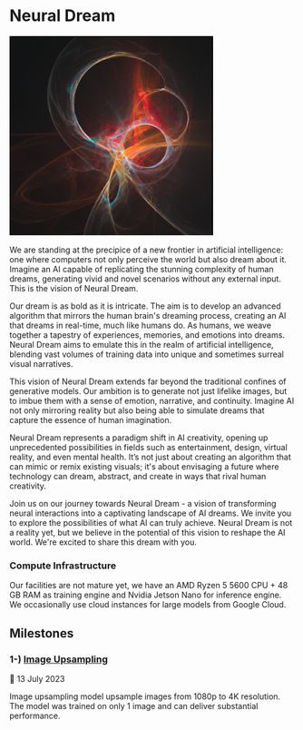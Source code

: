 # Neural Dream

![Image](https://github.com/NeuralDreamResearch/NeuralDream/blob/main/NeuralDream%20-%20logo.png?raw=true)

   We are standing at the precipice of a new frontier in artificial intelligence: one where computers not only perceive the world but also dream about it. Imagine an AI capable of replicating the stunning complexity of human dreams, generating vivid and novel scenarios without any external input. This is the vision of Neural Dream.

Our dream is as bold as it is intricate. The aim is to develop an advanced algorithm that mirrors the human brain's dreaming process, creating an AI that dreams in real-time, much like humans do. As humans, we weave together a tapestry of experiences, memories, and emotions into dreams. Neural Dream aims to emulate this in the realm of artificial intelligence, blending vast volumes of training data into unique and sometimes surreal visual narratives.

This vision of Neural Dream extends far beyond the traditional confines of generative models. Our ambition is to generate not just lifelike images, but to imbue them with a sense of emotion, narrative, and continuity. Imagine AI not only mirroring reality but also being able to simulate dreams that capture the essence of human imagination.

Neural Dream represents a paradigm shift in AI creativity, opening up unprecedented possibilities in fields such as entertainment, design, virtual reality, and even mental health. It’s not just about creating an algorithm that can mimic or remix existing visuals; it's about envisaging a future where technology can dream, abstract, and create in ways that rival human creativity.

Join us on our journey towards Neural Dream - a vision of transforming neural interactions into a captivating landscape of AI dreams. We invite you to explore the possibilities of what AI can truly achieve. Neural Dream is not a reality yet, but we believe in the potential of this vision to reshape the AI world. We're excited to share this dream with you.

### Compute Infrastructure

Our facilities are not mature yet, we have an AMD Ryzen 5 5600 CPU + 48 GB RAM as training engine and Nvidia Jetson Nano for inference engine. We occasionally use cloud instances for large models from Google Cloud.

## Milestones
### 1-) [Image Upsampling](https://github.com/NeuralDreamResearch/ImageUpsampling)
📅 13 July 2023

Image upsampling model upsample images from 1080p to 4K resolution. The model was trained on only 1 image and can deliver substantial performance.
